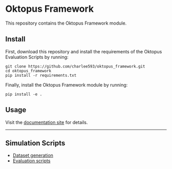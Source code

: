 # Oktopus Framework


This repository contains the Oktopus Framework module.

## Install

First, download this repository and install the requirements of the Oktopus Evaluation Scripts by running:

    git clone https://github.com/charlee593/oktopus_framework.git
    cd oktopus_framework
    pip install -r requirements.txt

Finally, install the Oktopus Framework module by running:

    pip install -e .

## Usage

Visit the [documentation site](https://charlee593.github.io/oktopus_doc/docs/overview) for details.

---

## Simulation Scripts

* [Dataset generation](https://github.com/charlee593/oktopus_dataset-gen)
* [Evaluation scripts](https://github.com/charlee593/oktopus_eval-scripts)